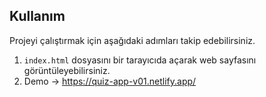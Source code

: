 ## Kullanım
Projeyi çalıştırmak için aşağıdaki adımları takip edebilirsiniz.

1. `index.html` dosyasını bir tarayıcıda açarak web sayfasını görüntüleyebilirsiniz.
2. Demo -> https://quiz-app-v01.netlify.app/
